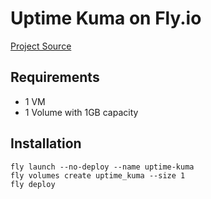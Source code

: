 # Uptime Kuma on Fly.io

[Project Source](https://github.com/louislam/uptime-kuma)

## Requirements

* 1 VM
* 1 Volume with 1GB capacity

## Installation

```
fly launch --no-deploy --name uptime-kuma
fly volumes create uptime_kuma --size 1
fly deploy
```